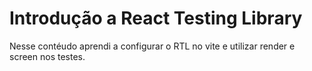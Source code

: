 # Introdução a React Testing Library

Nesse contéudo aprendi a configurar o RTL no vite e utilizar render e screen nos testes.
